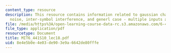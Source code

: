 ```yaml
---
content_type: resource
description: This resource contains information related to gaussian channels, colored
  noise, inter-symbol interference, and generl case - multiple inputs and outputs.
file: /media/https%3A/open-learning-course-data-rc.s3.amazonaws.com/6-441-information-theory-spring-2010/8e4e5b0e4e03de903e9a6642de80fffe_MIT6_441S10_lec18.pdf
file_type: application/pdf
resourcetype: Document
title: MIT6_441S10_lec18.pdf
uid: 8e4e5b0e-4e03-de90-3e9a-6642de80fffe
---
```


